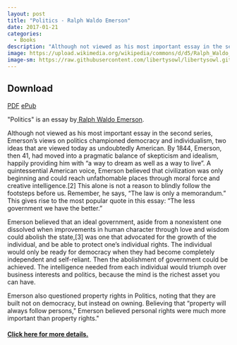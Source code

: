 ```yaml
---
layout: post
title: "Politics - Ralph Waldo Emerson"
date: 2017-01-21
categories:
  - Books
description: "Although not viewed as his most important essay in the second series, Emerson’s views on politics championed democracy and individualism, two ideas that are viewed today as undoubtedly American."
image: https://upload.wikimedia.org/wikipedia/commons/d/d5/Ralph_Waldo_Emerson_ca1857_retouched.jpg
image-sm: https://raw.githubusercontent.com/libertysowl/libertysowl.github.io/master/images/Emerson_Politics_Frontpage_template.jpg
---
```


<div style="clear: both">

<div id="posts_download">
<h2>Download</h2>
<a class="preview__more" href="https://drive.google.com/file/d/0B3RbVVPSsViuVUJSRHVzNG41bE0" download>PDF</a>
<a class="preview__more" href="https://drive.google.com/open?id=0B3RbVVPSsViuSHlvSjFMQ1l0bTg" download>ePub</a>

</div>

<div id="posts_main">

<p>"Politics" is an essay by<a href="http://www.rwe.org/biography/"> Ralph Waldo Emerson</a>.</p>
<p>Although not viewed as his most important essay in the second series, Emerson’s views on politics championed democracy and individualism, two ideas that are viewed today as undoubtedly American. By 1844, Emerson, then 41, had moved into a pragmatic balance of skepticism and idealism, happily providing him with “a way to dream as well as a way to live”. A quintessential American voice, Emerson believed that civilization was only beginning and could reach unfathomable places through moral force and creative intelligence.[2] This alone is not a reason to blindly follow the footsteps before us. Remember, he says, “The law is only a memorandum.” This gives rise to the most popular quote in this essay: “The less government we have the better.”</p>

<p>Emerson believed that an ideal government, aside from a nonexistent one dissolved when improvements in human character through love and wisdom could abolish the state,[3] was one that advocated for the growth of the individual, and be able to protect one’s individual rights. The individual would only be ready for democracy when they had become completely independent and self-reliant. Then the abolishment of government could be achieved. The intelligence needed from each individual would triumph over business interests and politics, because the mind is the richest asset you can have.</p>

<p>Emerson also questioned property rights in Politics, noting that they are built not on democracy, but instead on owning. Believing that “property will always follow persons," Emerson believed personal rights were much more important than property rights."</p>
<h4><a href="https://en.wikipedia.org/wiki/Politics_(essay)"> Click here for more details.</a></h4>

</div>


<div>